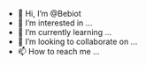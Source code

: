 - 👋 Hi, I’m @Bebiot
- 👀 I’m interested in ...
- 🌱 I’m currently learning ...
- 💞️ I’m looking to collaborate on ...
- 📫 How to reach me ...

<!---
Bebiot/Bebiot is a ✨ special ✨ repository because its `README.md` (this file) appears on your GitHub profile.
You can click the Preview link to take a look at your changes.
--->
